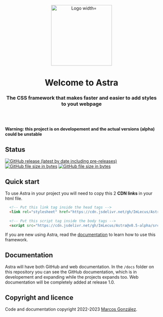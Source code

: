 <div align="center">
<a href="#"><img src="https://cdn.jsdelivr.net/gh/ImLecus/Astra/site/assets/images/logo.png" alt="Logo width="200" height="200"></a>
<h1>Welcome to Astra</h1>
<h3>The CSS framework that makes faster and easier to add styles to yout webpage</h3>
<br><br>
</div>


**Warning: this project is on developement and the actual versions (alpha) could be unstable**

## Status

<a href="#"><img alt="GitHub release (latest by date including pre-releases)" src="https://img.shields.io/github/v/release/ImLecus/Astra?color=blue&include_prereleases&label=VERSION&style=for-the-badge"></a> <a href="#"><img alt="GitHub file size in bytes" src="https://img.shields.io/github/size/ImLecus/Astra/src/astra.css?color=purple&label=CSS%20size&style=for-the-badge"></a> <a href="#"><img alt="GitHub file size in bytes" src="https://img.shields.io/github/size/ImLecus/Astra/src/astra.js?color=red&label=JS%20size&style=for-the-badge"></a>

## Quick start

To use Astra in your project you will need to copy this 2 **CDN links** in your html file.
```html
  <!-- Put this link tag inside the head tags -->
  <link rel="stylesheet" href="https://cdn.jsdelivr.net/gh/ImLecus/Astra@v0.5-alpha/src/astra.min.css" integrity="sha384-Wcc4EpFfg8VGPJD9r5d7BX80jVLWuKwwgqko91NsP5dAC46tR5ZmvzC5XNfQPEqc" crossorigin="anonymous">
  
  <!-- Put this script tag inside the body tags -->
  <script src="https://cdn.jsdelivr.net/gh/ImLecus/Astra@v0.5-alpha/src/astra.min.js" integrity="sha384-jShvWUneWxI2199nhcqFSr+Z2Qr+gwfWxP0Wp0gsZqq4gelLa609jLStklWa1/za" crossorigin="anonymous"></script>
```
If you are new using Astra, read the [documentation](https://github.com/ImLecus/Astra/docs) to learn how to use this framework.

## Documentation

Astra will have both GitHub and web documentation. In the `/docs` folder on this repository you can see the GitHub documentation, which is in developement and expanding while the projects expands too. Web documentation will be completely added at release 1.0.

## Copyright and licence
Code and documentation copyright 2022-2023 [Marcos González](https://twitter.com/ImLecus).
